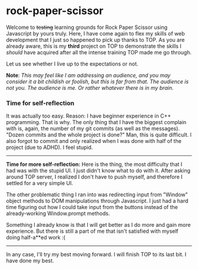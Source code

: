 # rock-paper-scissor

Welcome to ~~testing~~ learning grounds for Rock Paper Scissor using Javascript by yours truly. Here, I have come again to flex my skills of web development that I just so happened to pick up thanks to TOP. As you are already aware, this is my **third** project on TOP to demonstrate the skills I *should* have acquired after all the intense training TOP made me go through.

Let us see whether I live up to the expectations or not.

**Note**: *This may feel like I am addressing an audience, and you may consider it a bit childish or foolish, but this is far from that. The audience is not you. The audience is me. Or rather whatever there is in my brain.*

### Time for self-reflection
It was actually too easy. Reason: I have beginner experience in C++ programming. That is why. The only thing that I have the biggest complain with is, again, the number of my git commits (as well as the messages). "Dozen commits and the whole project is done?" Man, this is quite difficult. I also forgot to commit and only realized when I was done with half of the project (due to ADHD). I feel stupid.

---
**Time for more self-reflection:** Here is the thing, the most difficulty that I had was with the stupid UI. I just didn't know what to do with it. After asking around TOP server, I realized I don't have to push myself, and therefore I settled for a very simple UI.

The other problematic thing I ran into was redirecting input from "Window" object methods to DOM manipulations through Javascript. I just had a hard time figuring out how I could take input from the buttons instead of the already-working Window.prompt methods.

Something I already know is that I will get better as I do more and gain more experience. But there is still a part of me that isn't satisfied with myself doing half-a**ed work :(

---

In any case, I'll try my best moving forward. I will finish TOP to its last bit.
I have done my best.

